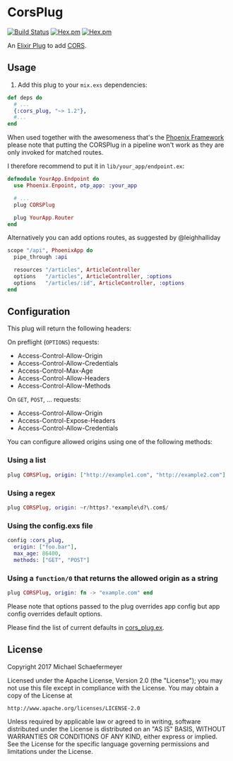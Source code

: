 CorsPlug
========
[![Build Status](https://travis-ci.org/mschae/cors_plug.svg)](https://travis-ci.org/mschae/cors_plug)
[![Hex.pm](https://img.shields.io/hexpm/v/cors_plug.svg)]()
[![Hex.pm](https://img.shields.io/hexpm/l/cors_plug.svg)]()

An [Elixir Plug](http://github.com/elixir-lang/plug) to add [CORS](http://www.w3.org/TR/cors/).

## Usage

1. Add this plug to your `mix.exs` dependencies:

```elixir
def deps do
  # ...
  {:cors_plug, "~> 1.2"},
  #...
end
```

When used together with the awesomeness that's the [Phoenix Framework](http://www.phoenixframework.org/)
please note that putting the CORSPlug in a pipeline won't work as they are only invoked for
matched routes.

I therefore recommend to put it in `lib/your_app/endpoint.ex`:

```elixir
defmodule YourApp.Endpoint do
  use Phoenix.Enpoint, otp_app: :your_app

  # ...
  plug CORSPlug

  plug YourApp.Router
end
```

Alternatively you can add options routes, as suggested by @leighhalliday

```elixir
scope "/api", PhoenixApp do
  pipe_through :api

  resources "/articles", ArticleController
  options   "/articles", ArticleController, :options
  options   "/articles/:id", ArticleController, :options
end
```

## Configuration

This plug will return the following headers:

On preflight (`OPTIONS`) requests:

* Access-Control-Allow-Origin
* Access-Control-Allow-Credentials
* Access-Control-Max-Age
* Access-Control-Allow-Headers
* Access-Control-Allow-Methods

On `GET`, `POST`, ... requests:

* Access-Control-Allow-Origin
* Access-Control-Expose-Headers
* Access-Control-Allow-Credentials

You can configure allowed origins using one of the following methods:

### Using a list

```elixir
plug CORSPlug, origin: ["http://example1.com", "http://example2.com"]
```

### Using a regex

```elixir
plug CORSPlug, origin: ~r/https?.*example\d?\.com$/
```

### Using the config.exs file

```elixir
config :cors_plug,
  origin: ["foo.bar"],
  max_age: 86400,
  methods: ["GET", "POST"]
```

### Using a `function/0` that returns the allowed origin as a string

```elixir
plug CORSPlug, origin: fn -> "example.com" end
```

Please note that options passed to the plug overrides app config but app config
overrides default options.

Please find the list of current defaults in
[cors_plug.ex](lib/cors_plug.ex#L5:L15).

## License

Copyright 2017 Michael Schaefermeyer

Licensed under the Apache License, Version 2.0 (the "License");
you may not use this file except in compliance with the License.
You may obtain a copy of the License at

    http://www.apache.org/licenses/LICENSE-2.0

Unless required by applicable law or agreed to in writing, software
distributed under the License is distributed on an "AS IS" BASIS,
WITHOUT WARRANTIES OR CONDITIONS OF ANY KIND, either express or implied.
See the License for the specific language governing permissions and
limitations under the License.
